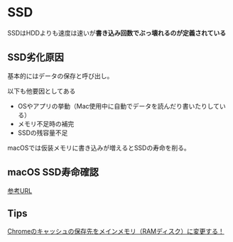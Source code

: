 # SSD

SSDはHDDよりも速度は速いが**書き込み回数でぶっ壊れるのが定義されている**  

## SSD劣化原因

基本的にはデータの保存と呼び出し。  

以下も他要因としてある  
- OSやアプリの挙動（Mac使用中に自動でデータを読んだり書いたりしている）
- メモリ不足時の補完
- SSDの残容量不足

macOSでは仮装メモリに書き込みが増えるとSSDの寿命を削る。

## macOS SSD寿命確認
[参考URL](https://abc-by.com/macbook-ssd-monitoring/)

## Tips
[Chromeのキャッシュの保存先をメインメモリ（RAMディスク）に変更する！](https://mmorley.hatenablog.com/entry/ramdisk_chrome_cache)